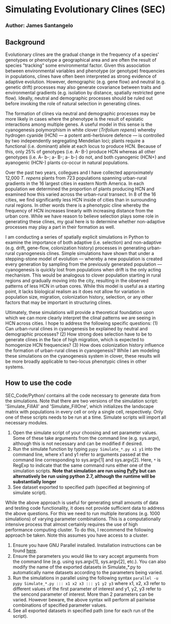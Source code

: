 # Simulating Evolutionary Clines (SEC)
### Author: James Santangelo

## Background

Evolutionary clines are the gradual change in the frequency of a species' genotypes or phenotype a geographical area and are often the result of species "tracking" some environmental factor. Given this association between environmental variables and phenotype (or genotype) frequencies in populations, clines have often been interpreted as strong evidence of adaptive evolution. However, demographic (e.g. gene flow) and neutral (e.g. genetic drift) processes may also generate covariance between traits and environmental gradients (e.g. isolation by distance, spatially restricted gene flow). Ideally, neutral and demographic processes should be ruled out before invoking the role of natural selection in generating clines.

The formation of clines via neutral and demographic processes may be more likely in cases where the phenotype is the result of epistatic interactions among multiple genes. A useful model in this sense is the cyanogenesis polymorphism in white clover (*Trifolium repens*) whereby hydrogen cyanide (HCN) — a potent anti-herbivore defence — is controlled by two independently segregating Mendelian loci; plants require a functional (i.e. dominant) allele at each locus to produce HCN. Because of this, only 25% of genotypes (i.e. A- B-) produce HCN whereas all other genotypes (i.e. A- b-; a- B-; a- b-) do not, and both cyanogenic (HCN+) and ayanogenic (HCN-) plants co-occur in natural populations.

Over the past two years, collegues and I have collected approximately 12,000 *T. repens* plants from 723 populations spanning urban-rural gradients in the 16 largest cities in eastern North America. In each population we determined the proportion of plants producing HCN and examined how this varied across the urban-rural transect. In 8 of the 16 cities, we find significantly less HCN inside of cities than in surrounding rural regions. In other words there is a phenotypic cline whereby the frequency of HCN increases linearly with increasing distance from the urban core. While we have reason to believe selection plays some role in generating these clines, my goal here is to determine whether non-adaptive processes may play a part in their formation as well.

I am conducting a series of spatially explicit simulations in Python to examine the importance of both adaptive (i.e. selection) and non-adaptive (e.g. drift, gene-flow, colonization history) processes in generating urban-rural cyanogenesis clines. Simple simulations have shown that under a stepping-stone model of evolution — whereby a new population is created every generation by sampling from the previously generated population — cyanogenesis is quickly lost from populations when drift is the only acting mechanism. This would be analogous to clover population starting in rural regions and gradually moving into the city, resulting in the observed patterns of less HCN in urban cores. While this model is useful as a starting point, it lacks biological realism as it does not allow for variation in population size, migration, colonization history, selection, or any other factors that may be important in structuring clines.

Ultimately, these simulations will provide a theoretical foundation upon which we can more clearly interpret the clinal patterns we are seeing in HCN across cities. I hope to address the following specific questions: (1) Can urban-rural clines in cyanogenesis be explained by neutral and demographic processes? (2) How strong does selection have to be to generate clines in the face of high migration, which is expected to homogenize HCN frequencies? (3) How does colonization history influence the formation of urban-rural clines in cyanogenesis? While I am modeling these simulations on the cyanogenesis system in clover, these results will be more broadly applicable to two-locus phenotypic clines in other systems.


## How to use the code

SEC_Code/Python/ contains all the code necessary to generate data from the simulations. Note that there are two versions of the simulation script: 'Simulate\_FillAll' and 'Simulate\_FillOne', which initializes the landscape matrix with populations in every cell or only a single cell, respectively. Only one of these scripts needs to be run at a time. Simulate scripts will import all necessary modules.


1. Open the simulate script of your choosing and set parameter values. Some of these take arguments from the command line (e.g. sys.argv), although this is not necessary and can be modified if desired.
2. Run the simulate function by typing `pypy Simulate_*.py x1 y1` into the command line, where x1 and y1 refer to arguments passed at the command line corresponding to sys.argv[1] and sys.argv[2]. Here, `*` is RegExp to indicate that the same command runs either one of the simulation scripts. **Note that simulation are run using [PyPy](https://pypy.org/) but can alternatively be run using python 2.7, although the runtime will be substantially longer**
3. See dataset exported to specified path (specified at beginning of simulate script).

While the above approach is useful for generating small amounts of data and testing code functionality, it does not provide sufficient data to address the above questions. For this we need to run multiple iterations (e.g. 1000 simulations) of varying parameter combinations. This is a computationally intensive process that almost certainly requires the use of high performance computing cluster. To do this, I recommend the following approach be taken. Note this assumes you have access to a cluster.

1. Ensure you have GNU Parallel installed. Installation instructions can be found [here](https://www.gnu.org/software/parallel/).
2. Ensure the parameters you would like to vary accept arguments from the command line (e.g. using sys.argv[1], sys.argv[2], etc.). You can also modify the name of the exported datasets in Simulate_*.py to automatically name datasets according to the parameters being varied.
3. Run the simulations in parallel using the following syntax
	`parallel -u pypy Simulate_*.py ::: x1 x2 x3 ::: y1 y2 y3`
	where x1, x2, x3 refer to different values of the first parameter of interest and y1, y2, y3 refer to the sencond parameter of interest. More than 2 parameters can be varied. However beware, the above syntax will perform all pairiwise combinations of specified parameter values.
4. See all exported datasets in specified path (one for each run of the script).
